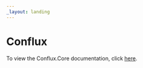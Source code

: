 ```yaml
---
_layout: landing
---
```


# Conflux

To view the Conflux.Core documentation, click [here](Conflux.Core.html).